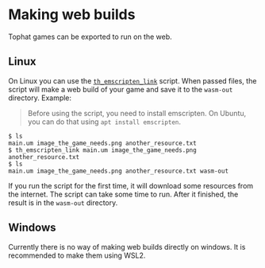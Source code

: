 # Making web builds

Tophat games can be exported to run on the web.

## Linux

On Linux you can use the
[`th_emscripten_link`](https://tophat2d.dev/dl/th_emscripten_link) script.  When
passed files, the script will make a web build of your game and save it to the
`wasm-out` directory.  Example:

> Before using the script, you need to install emscripten. On Ubuntu, you can
> do that using `apt install emscripten`.

```
$ ls
main.um image_the_game_needs.png another_resource.txt
$ th_emscripten_link main.um image_the_game_needs.png another_resource.txt
$ ls
main.um image_the_game_needs.png another_resource.txt wasm-out
```

If you run the script for the first time, it will download some resources from
the internet.  The script can take some time to run.  After it finished, the
result is in the `wasm-out` directory.

## Windows

Currently there is no way of making web builds directly on windows. It is
recommended to make them using WSL2.
